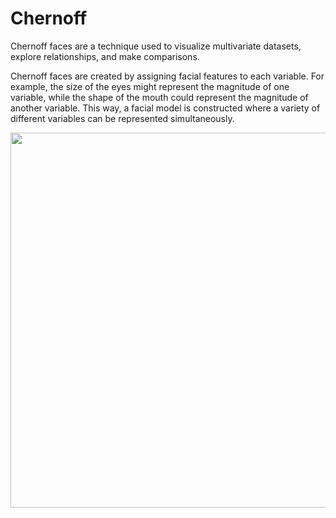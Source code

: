 # Chernoff

Chernoff faces are a technique used to visualize multivariate datasets, explore relationships, and make comparisons.

Chernoff faces are created by assigning facial features to each variable. For example, the size of the eyes might represent the magnitude of one variable, 
while the shape of the mouth could represent the magnitude of another variable. This way, a facial model is constructed where a variety of different variables can be represented simultaneously.

<img width="7000" height="600" src="https://github.com/ilaydacelikk/Chernoff-/assets/139812573/957bde16-ee3f-47b7-ad2d-3150cd0452b1">

